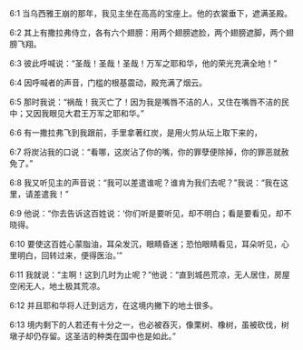 <a id="1"></a>6:1  当乌西雅王崩的那年，我见主坐在高高的宝座上。他的衣裳垂下，遮满圣殿。  

<a id="2"></a>6:2  其上有撒拉弗侍立，各有六个翅膀：用两个翅膀遮脸，两个翅膀遮脚，两个翅膀飞翔。  

<a id="3"></a>6:3  彼此呼喊说：“圣哉！圣哉！圣哉！万军之耶和华，他的荣光充满全地！”  

<a id="4"></a>6:4  因呼喊者的声音，门槛的根基震动，殿充满了烟云。  

<a id="5"></a>6:5  那时我说：“祸哉！我灭亡了！因为我是嘴唇不洁的人，又住在嘴唇不洁的民中；又因我眼见大君王万军之耶和华。”  

<a id="6"></a>6:6  有一撒拉弗飞到我跟前，手里拿著红炭，是用火剪从坛上取下来的，  

<a id="7"></a>6:7  将炭沾我的口说：“看哪，这炭沾了你的嘴，你的罪孽便除掉，你的罪恶就赦免了。”  

<a id="8"></a>6:8  我又听见主的声音说：“我可以差遣谁呢？谁肯为我们去呢？”我说：“我在这里，请差遣我！”  

<a id="9"></a>6:9  他说：“你去告诉这百姓说：‘你们听是要听见，却不明白；看是要看见，却不晓得。  

<a id="10"></a>6:10  要使这百姓心蒙脂油，耳朵发沉，眼睛昏迷；恐怕眼睛看见，耳朵听见，心里明白，回转过来，便得医治。’”  

<a id="11"></a>6:11  我就说：“主啊！这到几时为止呢？”他说：“直到城邑荒凉，无人居住，房屋空闲无人，地土极其荒凉。  

<a id="12"></a>6:12  并且耶和华将人迁到远方，在这境内撇下的地土很多。  

<a id="13"></a>6:13  境内剩下的人若还有十分之一，也必被吞灭，像栗树、橡树，虽被砍伐，树墩子却仍存留。这圣洁的种类在国中也是如此。”  
